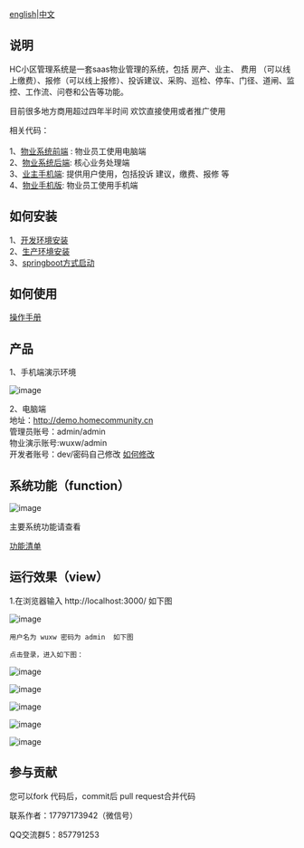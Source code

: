 [english](Readme_en.md)|[中文](Readme_cn.md)
## 说明
 HC小区管理系统是一套saas物业管理的系统，包括 房产、业主、 费用 （可以线上缴费）、报修（可以线上报修）、投诉建议、采购、巡检、停车、门径、道闸、监控、工作流、问卷和公告等功能。

目前很多地方商用超过四年半时间 欢饮直接使用或者推广使用
 
 相关代码：<br/><br/>
 1、[物业系统前端](https://gitee.com/java110/MicroCommunityWeb) : 物业员工使用电脑端<br/>
 2、[物业系统后端](https://gitee.com/wuxw7/MicroCommunity): 核心业务处理端<br/>
 3、[业主手机端](https://gitee.com/java110/WechatOwnerService): 提供用户使用，包括投诉 建议，缴费、报修 等<br/>
 4、[物业手机版](https://gitee.com/java110/PropertyApp): 物业员工使用手机端<br/>

## 如何安装

1、[开发环境安装](docs/installHcDev.md) <br/>
2、[生产环境安装](docs/installHcProd.md)<br/>
3、[springboot方式启动](docs/installSpringboot.md)<br/>

## 如何使用

[操作手册](http://bbs.homecommunity.cn/document.html?docId=102022031484710001)

   
## 产品

1、手机端演示环境

   ![image](docs/img/hc.png)

2、电脑端<br/>
地址：http://demo.homecommunity.cn <br/>
管理员账号：admin/admin<br/>
物业演示账号:wuxw/admin<br/>
开发者账号：dev/密码自己修改 [如何修改](http://bbs.homecommunity.cn/pages/bbs/topic.html?topicId=102021110520080050)
    
## 系统功能（function） 

   ![image](docs/img/func.png)
   
   主要系统功能请查看
     
   [功能清单](http://bbs.homecommunity.cn/pages/bbs/topic.html?topicId=102022042459860343)
  
## 运行效果（view）
1.在浏览器输入 http://localhost:3000/ 如下图

![image](docs/img/login.png)

    用户名为 wuxw 密码为 admin  如下图

    点击登录，进入如下图：

![image](docs/img/0004.png)

![image](docs/img/index.png)

![image](docs/img/business.png)

![image](docs/img/owner.png)

![image](docs/img/phone.png)

## 参与贡献

您可以fork 代码后，commit后 pull request合并代码

联系作者：17797173942（微信号）

QQ交流群5：857791253



